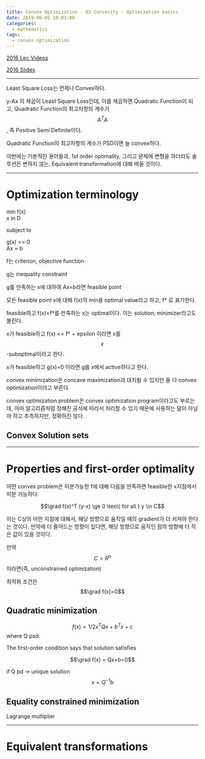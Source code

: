 ```yaml
---
title: Convex Optimization - 03 Convexity - Optimization basics
date: 2019-06-05 10:03:00
categories:
  - mathematics
tags:
  - convex optimization
---
```


[2016 Lec Videos](https://www.youtube.com/watch?v=Gij3dlqLUN8&index=3&list=PLjbUi5mgii6AVdvImLB9-Hako68p9MpIC)

[2016 Slides](http://www.stat.cmu.edu/~ryantibs/convexopt-F16/lectures/convex-opt.pdf)

---

Least Square Loss는 언제나 Convex하다.

y-Ax 의 제곱이 Least Square Loss인데, 이를 제곱하면 Quadratic Function이 되고, Quadratic Function의 최고차항의 계수가 $$A^TA$$, 즉 Positive Semi Definite이다.

Quadratic Function의 최고차항의 계수가 PSD이면 늘 convex하다.


이번에는 기본적인 용어들과, 1st order optimality, 그리고 문제에 변형을 하더라도 솔루션은 변하지 않는, Equivalent transformation에 대해 배울 것이다.

---

# Optimization terminology

min f(x)  
x in D  

subject to 

g(x) <= 0  
Ax = b

f는 criterion, objective function

g는 inequality constraint

g를 만족하는 x에 대하여 Ax=b라면 feasible point

모든 feasible point x에 대해 f(x)의 min을 optimal value라고 하고, f* 로 표기한다.

feasible하고 f(x)=f*를 만족하는 x는 optimal이다. 이는 solution, minimizer라고도 불린다.

x가 feasible하고 f(x) <= f* + epsilon 이라면 x를 $$\epsilon$$-suboptimal이라고 한다.

x가 feasible하고 g(x)=0 이라면 g를 x에서 active하다고 한다.

convex minimization은 concave maximization과 대치될 수 있지만 둘 다 convex optimization이라고 부른다.

convex optimization problem은 convex optimization program이라고도 부르는데, 아마 알고리즘처럼 정해진 공식에 따라서 처리할 수 있기 때문에 사용하는 말이 아닐까 하고 추측하지만, 정확하진 않다.

## Convex Solution sets



---

# Properties and first-order optimality

어떤 convex problem은 미분가능한 f에 대해 다음을 만족하면 feasible한 x지점에서 미분 가능하다.

$$\grad f(x)^T (y-x) \ge 0 \text{ for all } y \in C$$

이는 C상의 어떤 지점에 대해서, 해당 방향으로 움직일 때의 gradient가 더 커져야 한다는 것이다. 만약에 더 줄어드는 방향이 있다면, 해당 방향으로 움직인 점의 방향에 더 작은 값이 있을 것이다.

만약 $$C=R^n$$이라면(즉, unconstrained optimization)

최적화 조건은 $$\grad f(x)=0$$

## Quadratic minimization

$$f(x)=1/2 x^TQx+ b^Tx + c$$ where Q psd.

The first-order condition says that solution satisfies

$$\grad f(x) = Qx+b=0$$

if Q pd -> unique solution $$x=Q^{-1}b$$

## Equality constrained minimization

Lagrange multiplier

---

# Equivalent transformations

